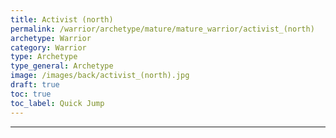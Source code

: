 ```yaml
---
title: Activist (north)
permalink: /warrior/archetype/mature/mature_warrior/activist_(north)
archetype: Warrior
category: Warrior
type: Archetype
type_general: Archetype
image: /images/back/activist_(north).jpg
draft: true
toc: true
toc_label: Quick Jump
---
```


---
